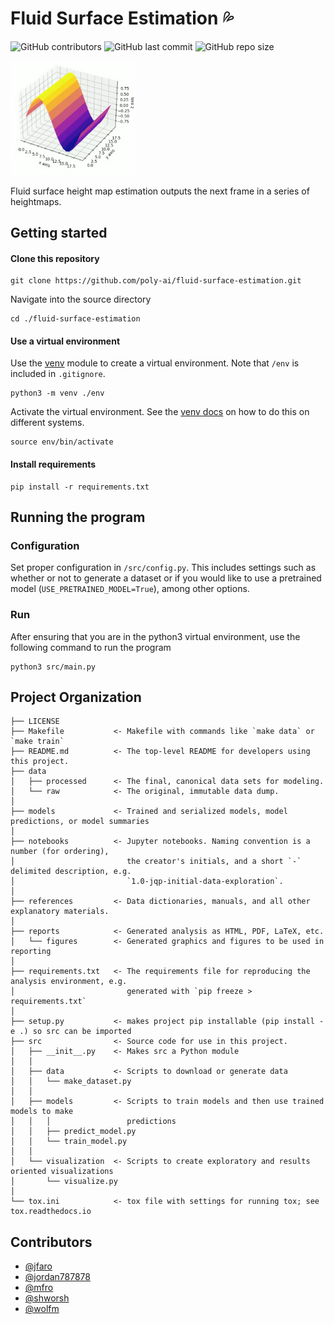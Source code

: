 # Fluid Surface Estimation 💦

![GitHub contributors](https://img.shields.io/github/contributors/poly-ai/fluid-surface-estimation?style=for-the-badge)
![GitHub last commit](https://img.shields.io/github/last-commit/poly-ai/fluid-surface-estimation?style=for-the-badge)
![GitHub repo size](https://img.shields.io/github/repo-size/poly-ai/fluid-surface-estimation?style=for-the-badge)

<img width="200" src="./wave.png" />

Fluid surface height map estimation outputs the next frame in a series of heightmaps.

## Getting started

#### Clone this repository 
```
git clone https://github.com/poly-ai/fluid-surface-estimation.git
```

Navigate into the source directory
```
cd ./fluid-surface-estimation
```

#### Use a virtual environment
Use the [venv](https://docs.python.org/3/library/venv.html) module to create a virtual environment. Note that `/env` is included in `.gitignore`.
```
python3 -m venv ./env
```

Activate the virtual environment. See the [venv docs](https://docs.python.org/3/library/venv.html) on how to do this on different systems.

```
source env/bin/activate
```

#### Install requirements
```
pip install -r requirements.txt
```

## Running the program

### Configuration
Set proper configuration in `/src/config.py`. This includes settings such as whether or not to generate a dataset or if you would like to use a pretrained model (`USE_PRETRAINED_MODEL=True`), among other options.

### Run
After ensuring that you are in the python3 virtual environment, use the following command to run the program

```
python3 src/main.py
```

## Project Organization
```
├── LICENSE
├── Makefile           <- Makefile with commands like `make data` or `make train`
├── README.md          <- The top-level README for developers using this project.
├── data
│   ├── processed      <- The final, canonical data sets for modeling.
│   └── raw            <- The original, immutable data dump.
│
├── models             <- Trained and serialized models, model predictions, or model summaries
│
├── notebooks          <- Jupyter notebooks. Naming convention is a number (for ordering),
│                         the creator's initials, and a short `-` delimited description, e.g.
│                         `1.0-jqp-initial-data-exploration`.
│
├── references         <- Data dictionaries, manuals, and all other explanatory materials.
│
├── reports            <- Generated analysis as HTML, PDF, LaTeX, etc.
│   └── figures        <- Generated graphics and figures to be used in reporting
│
├── requirements.txt   <- The requirements file for reproducing the analysis environment, e.g.
│                         generated with `pip freeze > requirements.txt`
│
├── setup.py           <- makes project pip installable (pip install -e .) so src can be imported
├── src                <- Source code for use in this project.
│   ├── __init__.py    <- Makes src a Python module
│   │
│   ├── data           <- Scripts to download or generate data
│   │   └── make_dataset.py
│   │
│   ├── models         <- Scripts to train models and then use trained models to make
│   │   │                 predictions
│   │   ├── predict_model.py
│   │   └── train_model.py
│   │
│   └── visualization  <- Scripts to create exploratory and results oriented visualizations
│       └── visualize.py
│
└── tox.ini            <- tox file with settings for running tox; see tox.readthedocs.io
```

## Contributors

* [@jfaro](https://github.com/jfaro)
* [@jordan787878](https://github.com/jordan787878)
* [@mfro](https://github.com/mfro)
* [@shworsh](https://github.com/shworsh)
* [@wolfm](https://github.com/wolfm)

